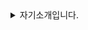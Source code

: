 <details>
  <summary> 자기소개입니다. </summary>

## 유정민(Yu jeong Min, tyrosine1153)

#### 🏫 Hello

I'm studying in Daedeok Software Meister High School(6th).      
대덕소프트웨어마이스터고등학교에서 6기로 재학중입니다.

#### ⭐I can do this 

- Nothing.  
  없습니다.


#### 🌱 I’m currently learning

- C, C++, **C#**, Python
- Unity Engine
- Math, Physics

#### 🤔 My github

학교에서 배운, 혼자서 연습한, 프로젝트에서 작성한 코드 및 파일들을 주로 올립니다.


연락은 제 깃허브 프로필에 있는 연락처로 주실 수 있습니다.  
하지만 프로필에 적힌 계좌(농협 352 1468 9015 83)의 송금을 통해 메모를 주실 때 답장이 더 빠릅니다.

감사합니다.

</details>
